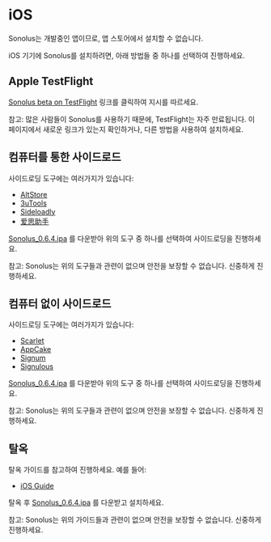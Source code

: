 # iOS

Sonolus는 개발중인 앱이므로, 앱 스토어에서 설치할 수 없습니다.

iOS 기기에 Sonolus를 설치하려면, 아래 방법들 중 하나를 선택하여 진행하세요.

## Apple TestFlight

[Sonolus beta on TestFlight](https://testflight.apple.com/join/mdFtAf92) 링크를 클릭하여 지시를 따르세요.

참고: 많은 사람들이 Sonolus를 사용하기 때문에, TestFlight는 자주 만료됩니다. 이 페이지에서 새로운 링크가 있는지 확인하거나, 다른 방법을 사용하여 설치하세요.

## 컴퓨터를 통한 사이드로드

사이드로딩 도구에는 여러가지가 있습니다:

-   [AltStore](https://altstore.io)
-   [3uTools](http://3u.com)
-   [Sideloadly](https://sideloadly.io)
-   [爱思助手](https://www.i4.cn)

[Sonolus_0.6.4.ipa](https://sonolus.com/download/Sonolus_0.6.4.ipa) 를 다운받아 위의 도구 중 하나를 선택하여 사이드로딩을 진행하세요.

참고: Sonolus는 위의 도구들과 관련이 없으며 안전을 보장할 수 없습니다. 신중하게 진행하세요.

## 컴퓨터 없이 사이드로드

사이드로딩 도구에는 여러가지가 있습니다:

-   [Scarlet](https://usescarlet.com)
-   [AppCake](https://www.iphonecake.com)
-   [Signum](https://signumsign.me)
-   [Signulous](https://www.signulous.com)

[Sonolus_0.6.4.ipa](https://sonolus.com/download/Sonolus_0.6.4.ipa) 를 다운받아 위의 도구 중 하나를 선택하여 사이드로딩을 진행하세요.

참고: Sonolus는 위의 도구들과 관련이 없으며 안전을 보장할 수 없습니다. 신중하게 진행하세요.

## 탈옥

탈옥 가이드를 참고하여 진행하세요. 예를 들어:

-   [iOS Guide](https://ios.cfw.guide)

탈옥 후 [Sonolus_0.6.4.ipa](https://sonolus.com/download/Sonolus_0.6.4.ipa) 를 다운받고 설치하세요.

참고: Sonolus는 위의 가이드들과 관련이 없으며 안전을 보장할 수 없습니다. 신중하게 진행하세요.
